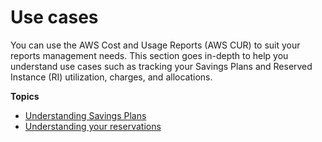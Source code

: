 # Use cases<a name="use-cases"></a>

You can use the AWS Cost and Usage Reports \(AWS CUR\) to suit your reports management needs\. This section goes in\-depth to help you understand use cases such as tracking your Savings Plans and Reserved Instance \(RI\) utilization, charges, and allocations\.

**Topics**
+ [Understanding Savings Plans](cur-sp.md)
+ [Understanding your reservations](understanding-ri.md)